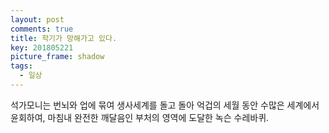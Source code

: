 ```yaml
---
layout: post
comments: true
title: 학기가 망해가고 있다.
key: 201805221
picture_frame: shadow
tags:
  - 일상
---
```


석가모니는 번뇌와 업에 묶여 생사세계를 돌고 돌아 억겁의 세월 동안 수많은 세계에서 윤회하여,<!--more-->
마침내 완전한 깨달음인 부처의 영역에 도달한 녹슨 수레바퀴.
